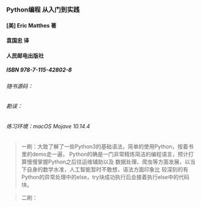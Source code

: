 ### Python编程 从入门到实践
#### [美] Eric Matthes 著
#### 袁国忠 译
#### 人民邮电出版社
##### ISBN 978-7-115-42802-8

###### 随书源码：

###### 勘误：

###### 练习环境：macOS Mojave 10.14.4


> 一刷：大致了解了一些Python3的基础语法，简单的使用Python，按着书里的demo走一遍，
Python的确是一门非常精炼简洁的编程语言，预计打算慢慢掌握Python之后往运维辅助以及
数据处理、爬虫等方面发展，以当下自身的数学水准，人工智能暂时不敢想，语法方面印象比
较深刻的有Python的异常处理中的else，try块成功执行后会接着执行else中的代码块。

> 二刷：